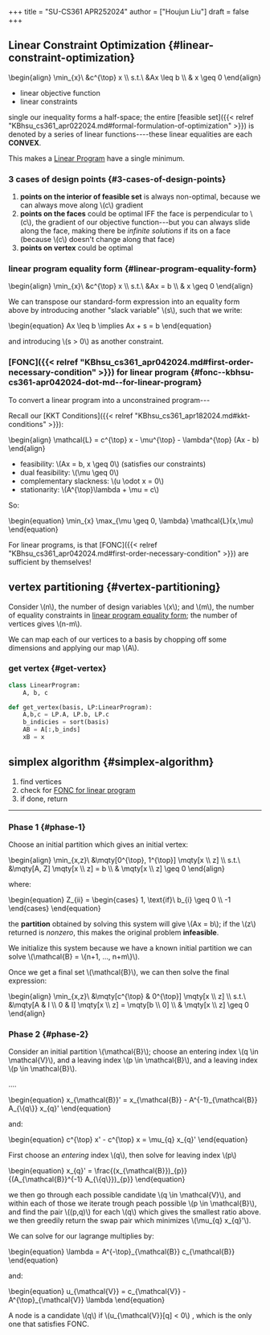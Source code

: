 +++
title = "SU-CS361 APR252024"
author = ["Houjun Liu"]
draft = false
+++

## Linear Constraint Optimization {#linear-constraint-optimization}

\begin{align}
\min\_{x}\ &c^{\top} x \\\\
s.t.\ &Ax \leq b \\\\
& x \geq 0
\end{align}

-   linear objective function
-   linear constraints

single our inequality forms a half-space; the entire [feasible set]({{< relref "KBhsu_cs361_apr022024.md#formal-formulation-of-optimization" >}}) is denoted by a series of linear functions----these linear equalities are each **CONVEX**.

This makes a [Linear Program](#linear-constraint-optimization) have a single minimum.


### 3 cases of design points {#3-cases-of-design-points}

1.  **points on the interior of feasible set** is always non-optimal, because we can always move along \\(c\\) gradient
2.  **points on the faces** could be optimal IFF the face is perpendicular to \\(c\\), the gradient of our objective function---but you can always slide along the face, making there be _infinite solutions_ if its on a face (because \\(c\\) doesn't change along that face)
3.  **points on vertex** could be optimal


### linear program equality form {#linear-program-equality-form}

\begin{align}
\min\_{x}\ &c^{\top} x \\\\
s.t.\ &Ax = b \\\\
& x \geq 0
\end{align}

We can transpose our standard-form expression into an equality form above by introducing another "slack variable" \\(s\\), such that we write:

\begin{equation}
Ax \leq b \implies Ax + s = b
\end{equation}

and introducing \\(s > 0\\) as another constraint.


### [FONC]({{< relref "KBhsu_cs361_apr042024.md#first-order-necessary-condition" >}}) for linear program {#fonc--kbhsu-cs361-apr042024-dot-md--for-linear-program}

To convert a linear program into a unconstrained program---

Recall our [KKT Conditions]({{< relref "KBhsu_cs361_apr182024.md#kkt-conditions" >}}):

\begin{align}
\mathcal{L} = c^{\top} x - \mu^{\top} - \lambda^{\top} (Ax - b)
\end{align}

-   feasibility: \\(Ax = b, x \geq 0\\) (satisfies our constraints)
-   dual feasibility: \\(\mu \geq 0\\)
-   complementary slackness: \\(u \odot x = 0\\)
-   stationarity: \\(A^{\top}\lambda + \mu = c\\)

So:

\begin{equation}
\min\_{x} \max\_{\mu \geq 0, \lambda} \mathcal{L}(x,\mu)
\end{equation}

For linear programs, is that [FONC]({{< relref "KBhsu_cs361_apr042024.md#first-order-necessary-condition" >}}) are sufficient by themselves!


## vertex partitioning {#vertex-partitioning}

Consider \\(n\\), the number of design variables \\(x\\); and \\(m\\), the number of equality constraints in [linear program equality form](#linear-program-equality-form); the number of vertices gives \\(n-m\\).

We can map each of our vertices to a basis by chopping off some dimensions and applying our map \\(A\\).


### get vertex {#get-vertex}

```python
class LinearProgram:
    A, b, c

def get_vertex(basis, LP:LinearProgram):
    A,b,c = LP.A, LP.b, LP.c
    b_indicies = sort(basis)
    AB = A[:,b_inds]
    xB = x
```


## simplex algorithm {#simplex-algorithm}

1.  find vertices
2.  check for [FONC for linear program](#fonc--kbhsu-cs361-apr042024-dot-md--for-linear-program)
3.  if done, return

---


### Phase 1 {#phase-1}

Choose an initial partition which gives an initial vertex:

\begin{align}
\min\_{x,z}\ &\mqty[0^{\top}, 1^{\top}] \mqty[x \\\ z] \\\\
s.t.\ &\mqty[A, Z] \mqty[x \\\ z] = b \\\\
& \mqty[x \\\ z] \geq 0
\end{align}

where:

\begin{equation}
Z\_{ii} = \begin{cases}
1, \text{if}\ b\_{i} \geq  0 \\\\
-1
\end{cases}
\end{equation}

the **partition** obtained by solving this system will give \\(Ax = b\\); if the \\(z\\) returned is _nonzero_, this makes the original problem **infeasible**.

We initialize this system because we have a known initial partition we can solve \\(\mathcal{B} = \\{n+1, ..., n+m\\}\\).

Once we get a final set \\(\mathcal{B}\\), we can then solve the final expression:

\begin{align}
\min\_{x,z}\ &\mqty[c^{\top} & 0^{\top}] \mqty[x \\\ z] \\\\
s.t.\ &\mqty[A & I \\\ 0 & I] \mqty[x \\\ z] = \mqty[b \\\ 0] \\\\
& \mqty[x \\\ z] \geq 0
\end{align}


### Phase 2 {#phase-2}

Consider an initial partition \\(\mathcal{B}\\); choose an entering index \\(q \in \mathcal{V}\\), and a leaving index \\(p \in \mathcal{B}\\), and a leaving index \\(p \in \mathcal{B}\\).

....

\begin{equation}
x\_{\mathcal{B}}' = x\_{\mathcal{B}} - A^{-1}\_{\mathcal{B}} A\_{\\{q\\}} x\_{q}'
\end{equation}

and:

\begin{equation}
c^{\top} x' - c^{\top} x = \mu\_{q} x\_{q}'
\end{equation}

First choose an _entering_ index \\(q\\), then solve for leaving index \\(p\\)

\begin{equation}
x\_{q}' = \frac{(x\_{\mathcal{B}})\_{p}}{(A\_{\mathcal{B}}^{-1} A\_{\\{q\\}})\_{p}}
\end{equation}

we then go through each possible candidate \\(q \in \mathcal{V}\\), and within each of those we iterate trough peach possible \\(p \in \mathcal{B}\\), and find the pair \\((p,q)\\) for each \\(q\\) which gives the smallest ratio above. we then greedily return the swap pair which minimizes \\(\mu\_{q} x\_{q}'\\).

We can solve for our lagrange multiplies by:

\begin{equation}
\lambda = A^{-\top}\_{\mathcal{B}} c\_{\mathcal{B}}
\end{equation}

and:

\begin{equation}
u\_{\mathcal{V}} = c\_{\mathcal{V}} - A^{\top}\_{\mathcal{V}} \lambda
\end{equation}

A node is a candidate \\(q\\) if \\(u\_{\mathcal{V}}[q] < 0\\) , which is the only one that satisfies FONC.
